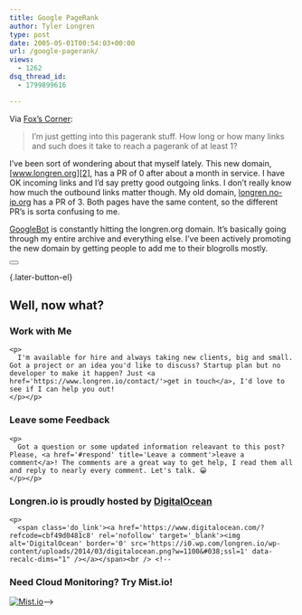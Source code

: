 ```yaml
---
title: Google PageRank
author: Tyler Longren
type: post
date: 2005-05-01T00:54:03+00:00
url: /google-pagerank/
views:
  - 1262
dsq_thread_id:
  - 1799899616

---
```

Via [Fox&#8217;s Corner][1]:

> I&#8217;m just getting into this pagerank stuff. How long or how many links and such does it take to reach a pagerank of at least 1?

I&#8217;ve been sort of wondering about that myself lately. This new domain, [www.longren.org][2], has a PR of 0 after about a month in service. I have OK incoming links and I&#8217;d say pretty good outgoing links. I don&#8217;t really know how much the outbound links matter though. My old domain, [longren.no-ip.org][3] has a PR of 3. Both pages have the same content, so the different PR&#8217;s is sorta confusing to me.

[GoogleBot][4] is constantly hitting the longren.org domain. It&#8217;s basically going through my entire archive and everything else. I&#8217;ve been actively promoting the new domain by getting people to add me to their blogrolls mostly. 

<div class="wpulike wpulike-default " >
  <div class="wp_ulike_general_class wp_ulike_is_not_liked">
    <button type="button"
					aria-label="Like Button"
					data-ulike-id="1834"
					data-ulike-nonce="758e308f34"
					data-ulike-type="likeThis"
					data-ulike-template="wpulike-default"
					data-ulike-display-likers="0"
					data-ulike-disable-pophover="0"
					class="wp_ulike_btn wp_ulike_put_image wp_likethis_1834"></button><span class="count-box"></span>
  </div>
</div>

[][5]{.later-button-el}

<div class='what-next'>
  <h2>
    Well, now what?
  </h2>
  
  <div class='hire'>
    <h3>
      Work with Me
    </h3>
    
    <p>
      I'm available for hire and always taking new clients, big and small. Got a project or an idea you'd like to discuss? Startup plan but no developer to make it happen? Just <a href='https://www.longren.io/contact/'>get in touch</a>, I'd love to see if I can help you out!
    </p></p>
  </div>
  
  <div class='hire'>
    <h3>
      Leave some Feedback
    </h3>
    
    <p>
      Got a question or some updated information releavant to this post? Please, <a href='#respond' title='Leave a comment'>leave a comment</a>! The comments are a great way to get help, I read them all and reply to nearly every comment. Let's talk. 😀
    </p></p>
  </div>
  
  <div class='now-what-bottom-ad'>
    <h3>
      Longren.io is proudly hosted by <a href='https://www.digitalocean.com/?refcode=cbf49d0481c8'>DigitalOcean</a>
    </h3>
    
    <p>
      <span class='do_link'><a href='https://www.digitalocean.com/?refcode=cbf49d0481c8' rel='nofollow' target='_blank'><img alt='DigitalOcean' border='0' src='https://i0.wp.com/longren.io/wp-content/uploads/2014/03/digitalocean.png?w=1100&#038;ssl=1' data-recalc-dims="1" /></a></span><br /> <!--

<h3>Need Cloud Monitoring? Try Mist.io!</h3>

<span class='do_link'><a href='http://mist.io/?ref=tyler' rel='nofollow' target='_blank'><img alt='Mist.io' border='0' src='https://i0.wp.com/longren.io/wp-content/uploads/2014/04/mistio.jpg?w=1100&#038;ssl=1' data-recalc-dims="1"></a></span>--></div> </div>

 [1]: http://jfox95.blogspot.com/2005/04/google-pagerank.html
 [2]: http://www.longren.org/
 [3]: http://longren.no-ip.org/
 [4]: http://www.google.com/bot.html
 [5]: #